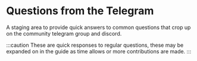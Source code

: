 # Questions from the Telegram 

A staging area to provide quick answers to common questions that crop up on the community telegram group and discord. 

:::caution
These are quick responses to regular questions, these may be expanded on in the guide as time allows or more contributions are made. 
:::

